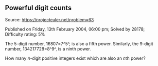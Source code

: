 Powerful digit counts
---------------------

Source: https://projecteuler.net/problem=63

Published on Friday, 13th February 2004, 06:00 pm; Solved by 28178;
Difficulty rating: 5%

The 5-digit number, 16807=7^5^, is also a fifth power. Similarly, the
9-digit number, 134217728=8^9^, is a ninth power.

How many *n*-digit positive integers exist which are also an *n*th
power?
